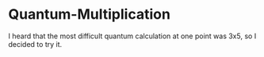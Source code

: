 # Quantum-Multiplication
I heard that the most difficult quantum calculation at one point was 3x5, so I decided to try it.
